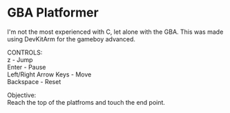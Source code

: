 # GBA Platformer
  
I'm not the most experienced with C, let alone with the GBA. This was made using DevKitArm for the gameboy advanced.
  
CONTROLS:  
 z                     - Jump  
 Enter                 - Pause  
 Left/Right Arrow Keys - Move  
 Backspace             - Reset  
  
Objective:  
 Reach the top of the platfroms and touch the end point.  
  
